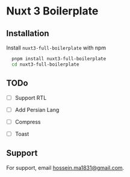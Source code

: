# Nuxt 3 Boilerplate


## Installation

Install `nuxt3-full-boilerplate` with npm

```bash
  pnpm install nuxt3-full-boilerplate
  cd nuxt3-full-boilerplate
```

## TODo

- [ ] Support RTL
- [ ] Add Persian Lang
- [ ] Compress
- [ ] Toast



## Support

For support, email hossein.ma1831@gmail.com.
